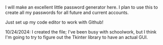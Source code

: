 I will make an excellent little password generator here. I plan to use this to create all my passwords for all future and current accounts.

Just set up my code editor to work with Github!

10/24/2024:
I created the file; I've been busy with schoolwork, but I think I'm going to try to figure out the Tkinter library to have an actual GUI.


